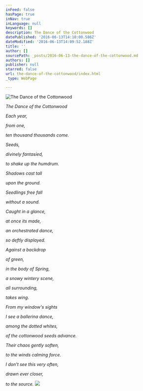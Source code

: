 ```yaml
---
inFeed: false
hasPage: true
inNav: true
inLanguage: null
keywords: []
description: The Dance of the Cottonwood
datePublished: '2016-06-13T14:10:00.586Z'
dateModified: '2016-06-13T14:09:52.188Z'
title: ''
author: []
sourcePath: _posts/2016-06-13-the-dance-of-the-cottonwood.md
authors: []
publisher: null
starred: false
url: the-dance-of-the-cottonwood/index.html
_type: WebPage

---
```

![The Dance of the Cottonwood](https://the-grid-user-content.s3-us-west-2.amazonaws.com/cd87466e-9e42-41ed-b0f0-04ca2016dee7.jpg)

_The Dance of the Cottonwood_

_Each year,_

_from one,_

_ten thousand thousands come._

_Seeds,_

_divinely fantasied,_

_to shake up the humdrum._

_Shadows cast tall_

_upon the ground._

_Seedlings free fall_

_without a sound._

_Caught in a glance,_

_at once its made,_

_an orchestrated dance,_

_so deftly displayed._

_Against a backdrop_

_of green,_

_in the body of Spring,_

_a snowy wintery scene,_

_all surrounding,_

_takes wing._

_From my window's sights_

_I see a ballerina dance,_

_among the dotted whites,_

_of the cottonwood seeds advance._

_Their chaos gently soften,_

_to the winds calming force._

_I don't see this very often,_

_drawn ever closer,_

_to the source._
![](https://the-grid-user-content.s3-us-west-2.amazonaws.com/7498f49e-06f7-40b9-8988-51f2e75389b1.jpg)